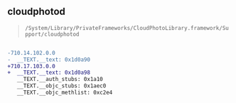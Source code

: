 ## cloudphotod

> `/System/Library/PrivateFrameworks/CloudPhotoLibrary.framework/Support/cloudphotod`

```diff

-710.14.102.0.0
-  __TEXT.__text: 0x1d0a90
+710.17.103.0.0
+  __TEXT.__text: 0x1d0a98
   __TEXT.__auth_stubs: 0x1a10
   __TEXT.__objc_stubs: 0x1aec0
   __TEXT.__objc_methlist: 0xc2e4

```
